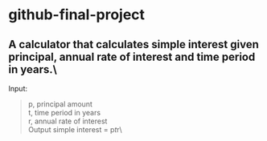 # github-final-project

## A calculator that calculates simple interest given principal, annual rate of interest and time period in years.\
Input:
>   p, principal amount\
>   t, time period in years\
>   r, annual rate of interest\
Output
>   simple interest = p*t*r\
